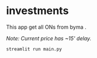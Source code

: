 # investments

This app get all ONs from byma .

_Note: Current price has ~15' delay._

```python
streamlit run main.py 
```
